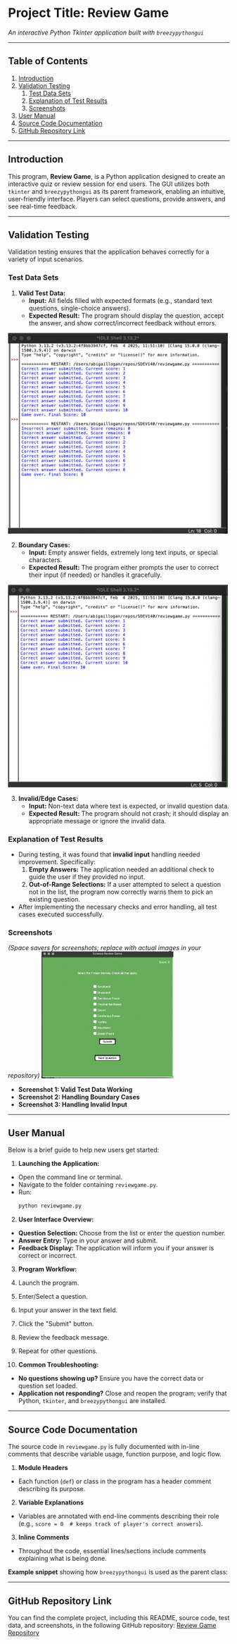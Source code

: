 # Project Title: **Review Game**  
*An interactive Python Tkinter application built with `breezypythongui`*

---

## Table of Contents  
1. [Introduction](#introduction)  
2. [Validation Testing](#validation-testing)  
   1. [Test Data Sets](#test-data-sets)  
   2. [Explanation of Test Results](#explanation-of-test-results)  
   3. [Screenshots](#screenshots)  
3. [User Manual](#user-manual)  
4. [Source Code Documentation](#source-code-documentation)  
5. [GitHub Repository Link](#github-repository-link)  

---

## Introduction  
This program, **Review Game**, is a Python application designed to create an interactive quiz or review session for end users. The GUI utilizes both `tkinter` and `breezypythongui` as its parent framework, enabling an intuitive, user-friendly interface. Players can select questions, provide answers, and see real-time feedback.

---

## Validation Testing  
Validation testing ensures that the application behaves correctly for a variety of input scenarios.

### Test Data Sets  
1. **Valid Test Data:**  
   - **Input:** All fields filled with expected formats (e.g., standard text questions, single-choice answers).  
   - **Expected Result:** The program should display the question, accept the answer, and show correct/incorrect feedback without errors.
<img src="assets/TEST3.png" alt="Alt Text" width="500">


2. **Boundary Cases:**  
   - **Input:** Empty answer fields, extremely long text inputs, or special characters.  
   - **Expected Result:** The program either prompts the user to correct their input (if needed) or handles it gracefully.
<img src="assets/TEST2.png" alt="Alt Text" width="500">

3. **Invalid/Edge Cases:**  
   - **Input:** Non-text data where text is expected, or invalid question data.  
   - **Expected Result:** The program should not crash; it should display an appropriate message or ignore the invalid data.

### Explanation of Test Results  
- During testing, it was found that **invalid input** handling needed improvement. Specifically:  
  1. **Empty Answers:** The application needed an additional check to guide the user if they provided no input.  
  2. **Out-of-Range Selections:** If a user attempted to select a question not in the list, the program now correctly warns them to pick an existing question.  
- After implementing the necessary checks and error handling, all test cases executed successfully.

### Screenshots  
*(Space savers for screenshots; replace with actual images in your repository)*
<img src="assets/PREVIEW.png" alt="Alt Text" width="300">

- **Screenshot 1: Valid Test Data Working**  
- **Screenshot 2: Handling Boundary Cases**
- **Screenshot 3: Handling Invalid Input**


---

## User Manual  
Below is a brief guide to help new users get started:

1. **Launching the Application:**  
 - Open the command line or terminal.  
 - Navigate to the folder containing `reviewgame.py`.  
 - Run:  
   ```bash
   python reviewgame.py
   ```
2. **User Interface Overview:**  
 - **Question Selection:** Choose from the list or enter the question number.  
 - **Answer Entry:** Type in your answer and submit.  
 - **Feedback Display:** The application will inform you if your answer is correct or incorrect.  

3. **Program Workflow:**  
 1. Launch the program.  
 2. Enter/Select a question.  
 3. Input your answer in the text field.  
 4. Click the "Submit" button.  
 5. Review the feedback message.  
 6. Repeat for other questions.  

4. **Common Troubleshooting:**  
 - **No questions showing up?** Ensure you have the correct data or question set loaded.  
 - **Application not responding?** Close and reopen the program; verify that Python, `tkinter`, and `breezypythongui` are installed.

---

## Source Code Documentation  
The source code in `reviewgame.py` is fully documented with in-line comments that describe variable usage, function purpose, and logic flow.

1. **Module Headers**  
 - Each function (`def`) or class in the program has a header comment describing its purpose.  
2. **Variable Explanations**  
 - Variables are annotated with end-line comments describing their role (e.g., `score = 0  # keeps track of player's correct answers`).  
3. **Inline Comments**  
 - Throughout the code, essential lines/sections include comments explaining what is being done.

**Example snippet** showing how `breezypythongui` is used as the parent class:

---

## GitHub Repository Link

You can find the complete project, including this README, source code, test data, and screenshots, in the following GitHub repository:
[Review Game Repository](https://github.com/alo77/SDEV140)
